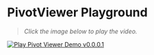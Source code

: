 # PivotViewer Playground

> _Click the image below to play the video._

[![Play Pivot Viewer Demo v0.0.0.1](http://img.youtube.com/vi/pp0lAJpHYqc/maxresdefault.jpg)](http://www.youtube.com/watch?v=pp0lAJpHYqc "Pivot Viewer Demo v0.0.0.1")
